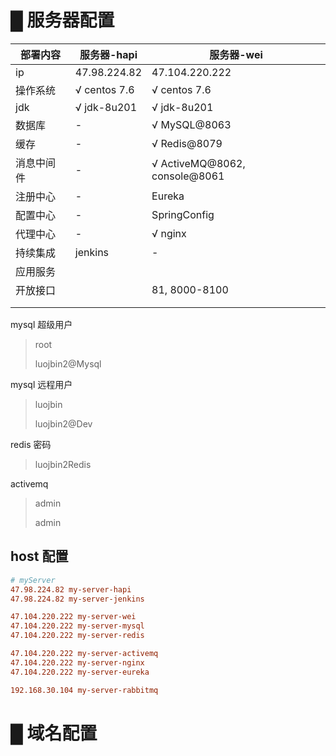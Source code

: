 # █ 服务器配置

| 部署内容   | 服务器-hapi  | 服务器-wei                    |
| ---------- | ------------ | ----------------------------- |
| ip         | 47.98.224.82 | 47.104.220.222                |
| 操作系统   | √ centos 7.6 | √ centos 7.6                  |
| jdk        | √ jdk-8u201  | √ jdk-8u201                   |
| 数据库     | -            | √ MySQL@8063                  |
| 缓存       | -            | √ Redis@8079                  |
| 消息中间件 | -            | √ ActiveMQ@8062, console@8061 |
| 注册中心   | -            | Eureka                        |
| 配置中心   | -            | SpringConfig                  |
| 代理中心   | -            | √ nginx                       |
| 持续集成   | jenkins      | -                             |
| 应用服务   |              |                               |
| 开放接口   |              | 81, 8000-8100                 |
|            |              |                               |
|            |              |                               |

mysql 超级用户

> root
>
> luojbin2@Mysql

mysql 远程用户

> luojbin
>
> luojbin2@Dev

redis 密码

> luojbin2Redis

activemq

> admin
>
> admin

## host 配置

```ini
# myServer
47.98.224.82 my-server-hapi
47.98.224.82 my-server-jenkins

47.104.220.222 my-server-wei
47.104.220.222 my-server-mysql
47.104.220.222 my-server-redis

47.104.220.222 my-server-activemq
47.104.220.222 my-server-nginx
47.104.220.222 my-server-eureka

192.168.30.104 my-server-rabbitmq
```





# █ 域名配置

